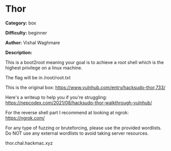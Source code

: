 # Thor 

**Category:** box

**Difficulty:** beginner 

**Author:** Vishal Waghmare 

**Description:**

This is a boot2root meaning your goal is to achieve a root shell which is the highest privilege on a linux machine.

The flag will be in /root/root.txt

This is the original box: https://www.vulnhub.com/entry/hacksudo-thor,733/

Here's a writeup to help you if you're struggling: https://nepcodex.com/2021/08/hacksudo-thor-walkthrough-vulnhub/

For the reverse shell part I recommend at looking at ngrok: https://ngrok.com/

For any type of fuzzing or bruteforcing, please use the provided wordlists. Do NOT use any external wordlists to avoid taking server resources.

thor.chal.hackmac.xyz